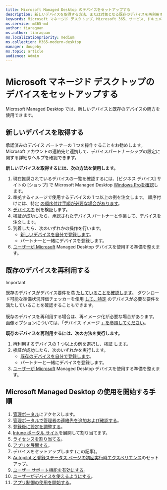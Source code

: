 ```yaml
---
title: Microsoft Managed Desktop のデバイスをセットアップする
description: 新しいデバイスを取得する方法、または対象となる既存のデバイスを再利用する方法
keywords: Microsoft マネージド デスクトップ、Microsoft 365、サービス、ドキュメント
ms.service: m365-md
author: tiaraquan
ms.author: tiaraquan
ms.localizationpriority: medium
ms.collection: M365-modern-desktop
manager: dougeby
ms.topic: article
audience: Admin
---
```


# <a name="set-up-microsoft-managed-desktop-devices"></a>Microsoft マネージド デスクトップのデバイスをセットアップする

Microsoft Managed Desktop では、新しいデバイスと既存のデバイスの両方を使用できます。

## <a name="obtain-new-devices"></a>新しいデバイスを取得する

承認済みのデバイス パートナーの 1 つを操作することをお勧めします。 Microsoft アカウントの連絡先と連携して、デバイスパートナーシップの設定に関する詳細なヘルプを確認できます。

**新しいデバイスを取得するには、次の方法を使用します。**

1. 現在推奨されているデバイスの一覧を確認するには、[ビジネス デバイス] サイトの [ショップ] で Microsoft Managed Desktop [Windows Proを確認](https://www.microsoft.com/windows/business/devices)します。
1. 準拠するイメージで使用するデバイスの 1 つ以上の例を注文します。 順序付けには、特定 [の順序付け手順が必要な場合があります](../service-description/device-images.md)。
1. [デバイスの](validate-device.md) 例を検証します。
1. 検証が成功したら、承認されたデバイス パートナーと作業して、デバイスを注文します。
1. 到着したら、次のいずれかの操作を行います。
    - [新しいデバイスを自分で登録します](register-devices-self.md)。
    - パートナーと一緒にデバイスを登録します。
1. [ユーザーが Microsoft](get-started-devices.md) Managed Desktop デバイスを使用する準備を整えます。

## <a name="reuse-existing-devices"></a>既存のデバイスを再利用する

> [!IMPORTANT]
>既存のデバイスがデバイス要件を満 [たしていることを確認します](../service-description/device-requirements.md)。 ダウンロード可能な準備状況評価チェッカーを使用 [して、特定](../get-ready/readiness-assessment-downloadable.md) のデバイスが必要な要件を満たしていることを確認することもできます。 <br><br>既存のデバイスを再利用する場合は、再イメージ化が必要な場合があります。 画像オプションについては、「デバイス イメージ [」を参照してください](../service-description/device-images.md)。

**既存のデバイスを再利用するには、次の方法を実行します。**

1. 再利用するデバイスの 1 つ以上の例を選択し、検証 [します](validate-device.md)。
1. 検証が成功したら、次のいずれかを実行します。
    - [既存のデバイスを自分で登録します](register-reused-devices-self.md)。
    - パートナーと一緒にデバイスを登録します。
1. [ユーザーが Microsoft](get-started-devices.md) Managed Desktop デバイスを使用する準備を整えます。

## <a name="steps-to-get-started-with-microsoft-managed-desktop"></a>Microsoft Managed Desktop の使用を開始する手順

1. [管理ポータル](access-admin-portal.md)にアクセスします。
1. [管理ポータルで管理者の連絡先を追加および確認する](add-admin-contacts.md)。
1. [登録後に設定を調整する](conditional-access.md)。
1. [Intune ポータル サイト](company-portal.md)を展開して割り当てます。
1. [ライセンスを割り当てる](assign-licenses.md)。
1. [アプリを展開する](deploy-apps.md)。
1. デバイスをセットアップします (この記事)。
1. [Autopilot と登録ステータス ページの初回実行時エクスペリエンス](esp-first-run.md)のセットアップ。
1. [ユーザー サポート機能を有効にする](enable-support.md)。
1. [ユーザーがデバイスを使えるようにする](get-started-devices.md)。
1. [アプリ制御の使用を開始する](get-started-app-control.md)。
